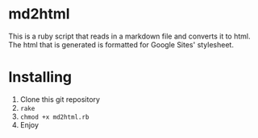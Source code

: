 # md2html
This is a ruby script that reads in a markdown file and converts it to html. The html that is generated is formatted for Google Sites' stylesheet.

# Installing

1. Clone this git repository
2. `rake`
3. `chmod +x md2html.rb`
4. Enjoy
